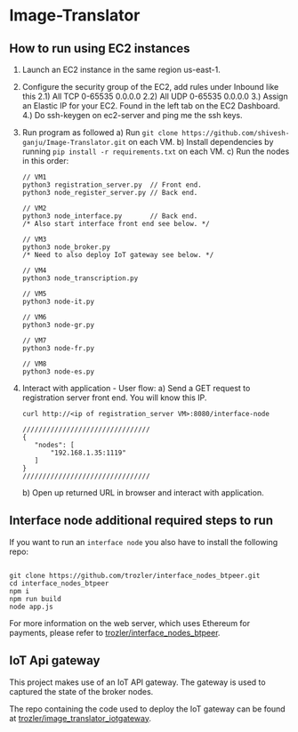 # Image-Translator

## How to run using EC2 instances

1. Launch an EC2 instance in the same region us-east-1.

2. Configure the security group of the EC2, add rules under Inbound like this
   2.1) All TCP 0-65535 0.0.0.0
   2.2) All UDP 0-65535 0.0.0.0
   3.) Assign an Elastic IP for your EC2. Found in the left tab on the EC2 Dashboard.
   4.) Do ssh-keygen on ec2-server and ping me the ssh keys.

3. Run program as followed
   a) Run `git clone https://github.com/shivesh-ganju/Image-Translator.git` on each VM.
   b) Install dependencies by running `pip install -r requirements.txt` on each VM.
   c) Run the nodes in this order:

   ```
   // VM1
   python3 registration_server.py  // Front end.
   python3 node_register_server.py // Back end.

   // VM2
   python3 node_interface.py       // Back end.
   /* Also start interface front end see below. */

   // VM3
   python3 node_broker.py
   /* Need to also deploy IoT gateway see below. */

   // VM4
   python3 node_transcription.py

   // VM5
   python3 node-it.py

   // VM6
   python3 node-gr.py

   // VM7
   python3 node-fr.py

   // VM8
   python3 node-es.py
   ```

4. Interact with application - User flow:
   a) Send a GET request to registration server front end. You will know this IP.

   ```
   curl http://<ip of registration_server VM>:8080/interface-node

   ////////////////////////////////
   {
      "nodes": [
          "192.168.1.35:1119"
      ]
   }
   ////////////////////////////////
   ```

   b) Open up returned URL in browser and interact with application.

## Interface node additional required steps to run

If you want to run an `interface node` you also have to install the following repo:

```

git clone https://github.com/trozler/interface_nodes_btpeer.git
cd interface_nodes_btpeer
npm i
npm run build
node app.js

```

For more information on the web server, which uses Ethereum for payments, please refer to [trozler/interface_nodes_btpeer](https://github.com/trozler/interface_nodes_btpeer.git).

## IoT Api gateway

This project makes use of an IoT API gateway. The gateway is used to captured the state of the broker nodes.

The repo containing the code used to deploy the IoT gateway can be found at [trozler/image_translator_iotgateway](https://github.com/trozler/image_translator_iotgateway).
